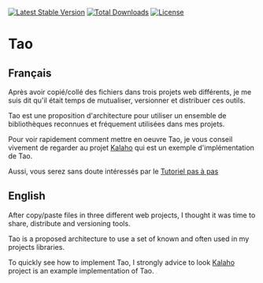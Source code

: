 [![Latest Stable Version](https://poser.pugx.org/forxer/tao/v/stable.svg)](https://packagist.org/packages/forxer/tao)
[![Total Downloads](https://poser.pugx.org/forxer/tao/downloads.svg)](https://packagist.org/packages/forxer/tao)
[![License](https://poser.pugx.org/forxer/tao/license.svg)](https://packagist.org/packages/forxer/tao)

Tao
===

## Français

Après avoir copié/collé des fichiers dans trois projets web différents, je me suis dit qu'il était temps de mutualiser, versionner et distribuer ces outils.

Tao est une proposition d'architecture pour utiliser un ensemble de bibliothèques reconnues et fréquement utilisées dans mes projets.

Pour voir rapidement comment mettre en oeuvre Tao, je vous conseil vivement de regarder au projet [Kalaho](https://github.com/forxer/kalaho) qui est un exemple d'implémentation de Tao.

Aussi, vous serez sans doute intéressés par le [Tutoriel pas à pas](http://forxer.gitbooks.io/tutoriel-tao/)

## English

After  copy/paste files in three different web projects, I thought it was time to share, distribute and versioning tools.

Tao is a proposed architecture to use a set of known and often used in my projects libraries.

To quickly see how to implement Tao, I strongly advice to look [Kalaho](https://github.com/forxer/kalaho) project is an example implementation of Tao.
